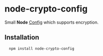 node-crypto-config
=============

Small **Node** [Config](https://github.com/lorenwest/node-config) which supports encryption.

Installation
------------

```bash
  npm install node-crypto-config
```
